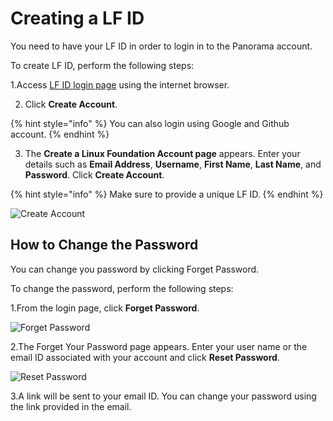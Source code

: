 # Creating a LF ID

You need to have your LF ID in order to login in to the Panorama account.

To create LF ID, perform the following steps:

1.Access [LF ID login page](https://linuxfoundation-dev.auth0.com/login/?state=g6Fo2SBjcU1SaGRzaGdxWHdZckF3X25yZHM5TnBBUWlFbnFPVaN0aWTZIG92ekpFS2c0TzV0akx4WWZiRC1jVmdMUl9mT1ozcjJwo2NpZNkgbTk1bE9nNUNWZlJCM2Z6TDhKM0FrMnU1SE5UMEJiTFc&client=m95lOg5CVfRB3fzL8J3Ak2u5HNT0BbLW&protocol=samlp&SAMLRequest=lZLNbtswEIRfReBdEmVZkUTICvyDIi7cxLCdFOiloKmVTVQiXS7ppn360oqD5pIAvS5n95udZXX73HfBGQxKrSYkiSi5raups0e1gZ8O0AZeoHBCnFFMc5TIFO8BmRVsO%2F2yYqOIspPRVgvdkRcxQ953H3dwRDDWM0nw9Ar3dRIsFxPyPW8S2jTjsqH5TZskRZtnozTbj%2FOizHOgeZmmyXgvoLjxDYgOlgotV9bPoCMa0jSk4x0tWZIzmkRJUX4jwcLvIhW3A%2Bpo7QlZHHdSuedWO9UMD2ED54j75WkkdB9f1jjFfZl1D4ds%2FtRuZmn7Z1V8Tqc%2FRi67u9%2FR2X71lQTT12XmWqHrwWzBnKWAx83qH8p2bWSP2h2O3kbj0BoJOGC4EIA40GJxnUCC9TXTmVdLdfg4zv2LCNndbrcO1w%2FbHQk%2BaSNguOSEWOOA1NUFwYbATP1%2Fvnqw3GfEq%2FjtjOreO1ku1rqT4vcF2HP7vlF%2FiaEim7AdpMwpPIGQrYTGp9h1%2BtfcALdwNRzXVfz2K9Z%2FAQ%3D%3D&RelayState=%7B%7D&SigAlg=http:%2F%2Fwww.w3.org%2F2001%2F04%2Fxmldsig-more%23rsa-sha256&Signature=HU15fpTSFJ5jnS5kPeOv5nmbvXW84KEwnUHIx8mzQNy97zzJ2UeJEwBJKSimZ8UvajGSzTAxoaprGySSDnJINSwdEi6g2JfWZsqU1pim8e2yenOzJIqBHvTLapNSeN7fjCE47BCVEjqTe7hV8Lro5LNK19LMURDtujucMPoRmva5xE8CjamZ2xlJsUZ6JS0f%2FZVtmEMEg%2FpUvcghsLXdSE3bsF8ydWy2eIzRDITR0sGrTKyGfRygTquTbQZTf6lT5bhV0YxOvcE1wixtBBNEeeHhB3lz9iQnvZupp74NVGVHHRiESLEhp8CHIiIzW%2FD%2FSvhaZKEhScHk31WR%2Ftw7%2BEo%3D) using the internet browser.

2. Click **Create Account**.

{% hint style="info" %}
You can also login using Google and Github account.
{% endhint %}

 3. The **Create a Linux Foundation Account page** appears. Enter your details such as **Email Address**, **Username**, **First Name**, **Last Name**, and **Password**. Click **Create Account**.

{% hint style="info" %}
Make sure to provide a unique LF ID.
{% endhint %}

![Create Account](https://gblobscdn.gitbook.com/assets%2F-M2BI-T5HeZe6viTdBX0%2F-M2BN44alfpBBwvMe4A3%2F-M2BNazuWuu8W9F7XJjB%2Fimage.png?alt=media&token=a259f7ca-f6e4-463c-beaf-4baf7c4309b8)

## How to Change the Password <a id="how-to-change-the-password"></a>

You can change you password by clicking Forget Password.

To change the password, perform the following steps:

1.From the login page, click **Forget Password**.

![Forget Password](https://gblobscdn.gitbook.com/assets%2F-M2BI-T5HeZe6viTdBX0%2F-M2YVokE9OY8IpNkuYZL%2F-M2Ya-24Ue1zMtE_p1dP%2FForget_password.png?alt=media&token=56197ffb-bf93-406a-a423-db42e8f9dae3)

2.The Forget Your Password page appears. Enter your user name or the email ID associated with your account and click **Reset Password**.

![Reset Password](https://gblobscdn.gitbook.com/assets%2F-M2BI-T5HeZe6viTdBX0%2F-M2YVokE9OY8IpNkuYZL%2F-M2YaeGSXOosaRL6RU39%2FReset_password.png?alt=media&token=14fde9b9-7fff-4b3f-81da-bccdc4c03909)

3.A link will be sent to your email ID. You can change your password using the link provided in the email.

​

